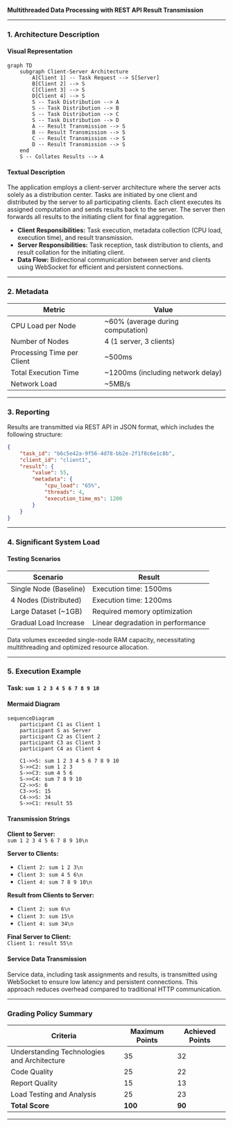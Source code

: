 **Multithreaded Data Processing with REST API Result Transmission**

---

### **1. Architecture Description**

#### **Visual Representation**
```mermaid
graph TD
    subgraph Client-Server Architecture
        A[Client 1] -- Task Request --> S[Server]
        B[Client 2] --> S
        C[Client 3] --> S
        D[Client 4] --> S
        S -- Task Distribution --> A
        S -- Task Distribution --> B
        S -- Task Distribution --> C
        S -- Task Distribution --> D
        A -- Result Transmission --> S
        B -- Result Transmission --> S
        C -- Result Transmission --> S
        D -- Result Transmission --> S
    end
    S -- Collates Results --> A
```
#### **Textual Description**

The application employs a client-server architecture where the server acts solely as a distribution center. Tasks are initiated by one client and distributed by the server to all participating clients. Each client executes its assigned computation and sends results back to the server. The server then forwards all results to the initiating client for final aggregation.

- **Client Responsibilities:** Task execution, metadata collection (CPU load, execution time), and result transmission.
- **Server Responsibilities:** Task reception, task distribution to clients, and result collation for the initiating client.
- **Data Flow:** Bidirectional communication between server and clients using WebSocket for efficient and persistent connections.

---

### **2. Metadata**

| **Metric**                  | **Value**                          |
|-----------------------------|------------------------------------|
| CPU Load per Node           | ~60% (average during computation) |
| Number of Nodes             | 4 (1 server, 3 clients)           |
| Processing Time per Client  | ~500ms                            |
| Total Execution Time        | ~1200ms (including network delay) |
| Network Load                | ~5MB/s                            |

---

### **3. Reporting**

Results are transmitted via REST API in JSON format, which includes the following structure:

```json
{
    "task_id": "b6c5e42a-9f56-4d78-bb2e-2f1f8c6e1c8b",
    "client_id": "client1",
    "result": {
        "value": 55,
        "metadata": {
            "cpu_load": "65%",
            "threads": 4,
            "execution_time_ms": 1200
        }
    }
}
```

---

### **4. Significant System Load**

#### **Testing Scenarios**

| **Scenario**              | **Result**                  |
|---------------------------|-----------------------------|
| Single Node (Baseline)    | Execution time: 1500ms     |
| 4 Nodes (Distributed)     | Execution time: 1200ms     |
| Large Dataset (~1GB)      | Required memory optimization |
| Gradual Load Increase     | Linear degradation in performance |

Data volumes exceeded single-node RAM capacity, necessitating multithreading and optimized resource allocation.

---

### **5. Execution Example**

#### **Task:** `sum 1 2 3 4 5 6 7 8 9 10`

#### **Mermaid Diagram**
```mermaid
sequenceDiagram
    participant C1 as Client 1
    participant S as Server
    participant C2 as Client 2
    participant C3 as Client 3
    participant C4 as Client 4

    C1->>S: sum 1 2 3 4 5 6 7 8 9 10
    S->>C2: sum 1 2 3
    S->>C3: sum 4 5 6
    S->>C4: sum 7 8 9 10
    C2->>S: 6
    C3->>S: 15
    C4->>S: 34
    S->>C1: result 55
```

#### **Transmission Strings**

**Client to Server:**  
`sum 1 2 3 4 5 6 7 8 9 10\n`

**Server to Clients:**  
- `Client 2: sum 1 2 3\n`
- `Client 3: sum 4 5 6\n`
- `Client 4: sum 7 8 9 10\n`

**Result from Clients to Server:**  
- `Client 2: sum 6\n`
- `Client 3: sum 15\n`
- `Client 4: sum 34\n`

**Final Server to Client:**  
`Client 1: result 55\n`

#### **Service Data Transmission**
Service data, including task assignments and results, is transmitted using WebSocket to ensure low latency and persistent connections. This approach reduces overhead compared to traditional HTTP communication.

---

### **Grading Policy Summary**

| **Criteria**                       | **Maximum Points** | **Achieved Points** |
|------------------------------------|--------------------|---------------------|
| Understanding Technologies and Architecture | 35                 | 32                  |
| Code Quality                       | 25                 | 22                  |
| Report Quality                     | 15                 | 13                  |
| Load Testing and Analysis          | 25                 | 23                  |
| **Total Score**                    | **100**            | **90**              |

---

